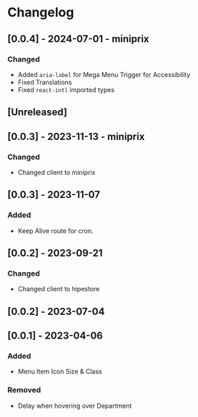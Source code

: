 # Changelog

## [0.0.4] - 2024-07-01 - miniprix

### Changed

- Added `aria-label` for Mega Menu Trigger for Accessibility
- Fixed Translations
- Fixed `react-intl` imported types

## [Unreleased]

## [0.0.3] - 2023-11-13 - miniprix

### Changed

- Changed client to miniprix

## [0.0.3] - 2023-11-07

### Added

- Keep Alive route for cron.

## [0.0.2] - 2023-09-21

### Changed

- Changed client to hipestore

## [0.0.2] - 2023-07-04

## [0.0.1] - 2023-04-06

### Added

- Menu Item Icon Size & Class

### Removed

- Delay when hovering over Department
